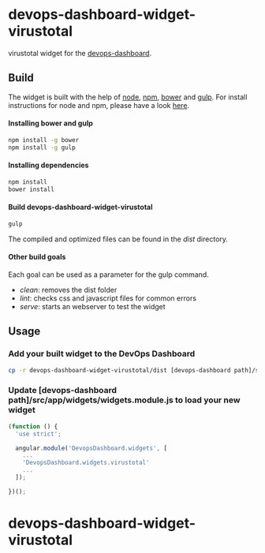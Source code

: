 # devops-dashboard-widget-virustotal

virustotal widget for the [devops-dashboard](https://stash.secure.root9b.com/projects/DEV/repos/devops-dashboard).

## Build

The widget is built with the help of [node](https://nodejs.org/), [npm](https://www.npmjs.com/), [bower](http://bower.io/) and [gulp](http://gulpjs.com/). For install instructions for node and npm, please have a look [here](https://docs.npmjs.com/getting-started/installing-node).

#### Installing bower and gulp

```bash
npm install -g bower
npm install -g gulp
```

#### Installing dependencies

```bash
npm install
bower install
```

#### Build devops-dashboard-widget-virustotal

```bash
gulp
```

The compiled and optimized files can be found in the *dist* directory.

#### Other build goals

Each goal can be used as a parameter for the gulp command.

* *clean*: removes the dist folder
* *lint*: checks css and javascript files for common errors
* *serve*: starts an webserver to test the widget

## Usage

### Add your built widget to the DevOps Dashboard
```bash
cp -r devops-dashboard-widget-virustotal/dist [devops-dashboard path]/src/app/widgets/devops-dashboard-widget-virustotal
```

### Update [devops-dashboard path]/src/app/widgets/widgets.module.js to load your new widget
```javascript
(function () {
  'use strict';

  angular.module('DevopsDashboard.widgets', [
    ...
    'DevopsDashboard.widgets.virustotal'
    ...
  ]);

})();
```
# devops-dashboard-widget-virustotal
